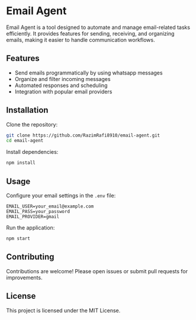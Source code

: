 # Email Agent

Email Agent is a tool designed to automate and manage email-related tasks efficiently. It provides features for sending, receiving, and organizing emails, making it easier to handle communication workflows.

## Features

- Send emails programmatically by using whatsapp messages
- Organize and filter incoming messages
- Automated responses and scheduling
- Integration with popular email providers

## Installation

Clone the repository:

```bash
git clone https://github.com/RazimRafi8910/email-agent.git
cd email-agent
```

Install dependencies:

```bash
npm install
```

## Usage

Configure your email settings in the `.env` file:

```env
EMAIL_USER=your_email@example.com
EMAIL_PASS=your_password
EMAIL_PROVIDER=gmail
```

Run the application:

```bash
npm start
```

## Contributing

Contributions are welcome! Please open issues or submit pull requests for improvements.

## License

This project is licensed under the MIT License.